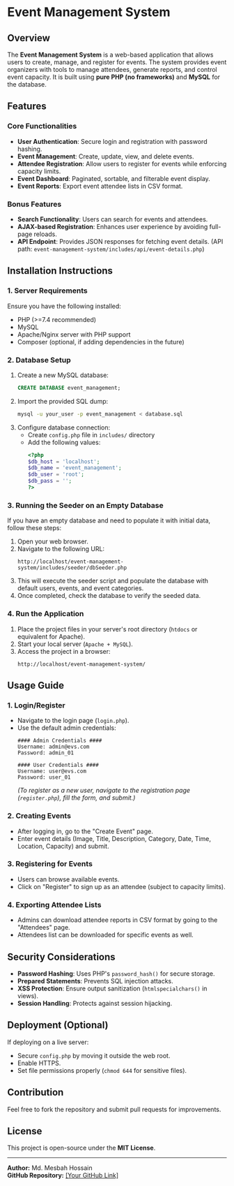 # Event Management System

## Overview
The **Event Management System** is a web-based application that allows users to create, manage, and register for events. The system provides event organizers with tools to manage attendees, generate reports, and control event capacity. It is built using **pure PHP (no frameworks)** and **MySQL** for the database.

## Features
### Core Functionalities
- **User Authentication**: Secure login and registration with password hashing.
- **Event Management**: Create, update, view, and delete events.
- **Attendee Registration**: Allow users to register for events while enforcing capacity limits.
- **Event Dashboard**: Paginated, sortable, and filterable event display.
- **Event Reports**: Export event attendee lists in CSV format.

### Bonus Features
- **Search Functionality**: Users can search for events and attendees.
- **AJAX-based Registration**: Enhances user experience by avoiding full-page reloads.
- **API Endpoint**: Provides JSON responses for fetching event details. 
                    (API path: `event-management-system/includes/api/event-details.php`)

## Installation Instructions
### 1. Server Requirements
Ensure you have the following installed:
- PHP (>=7.4 recommended)
- MySQL
- Apache/Nginx server with PHP support
- Composer (optional, if adding dependencies in the future)

### 2. Database Setup
1. Create a new MySQL database:
   ```sql
   CREATE DATABASE event_management;
   ```
2. Import the provided SQL dump:
   ```sh
   mysql -u your_user -p event_management < database.sql
   ```
3. Configure database connection:
   - Create `config.php` file in `includes/` directory
   - Add the following values:
     ```php
     <?php
     $db_host = 'localhost';
     $db_name = 'event_management';
     $db_user = 'root';
     $db_pass = '';
     ?>
     ```

### 3. Running the Seeder on an Empty Database
If you have an empty database and need to populate it with initial data, follow these steps:
1. Open your web browser.
2. Navigate to the following URL:
   ```
   http://localhost/event-management-system/includes/seeder/dbSeeder.php
   ```
3. This will execute the seeder script and populate the database with default users, events, and event categories.
4. Once completed, check the database to verify the seeded data.

### 4. Run the Application
1. Place the project files in your server's root directory (`htdocs` or equivalent for Apache).
2. Start your local server (`Apache + MySQL`).
3. Access the project in a browser:
   ```
   http://localhost/event-management-system/
   ```

## Usage Guide
### 1. Login/Register
- Navigate to the login page (`login.php`).
- Use the default admin credentials:
  ```
  #### Admin Credentials ####
  Username: admin@evs.com
  Password: admin_01

  #### User Credentials ####
  Username: user@evs.com
  Password: user_01
  ```
  *(To register as a new user, navigate to the registration page (`register.php`), fill the form, and submit.)*

### 2. Creating Events
- After logging in, go to the "Create Event" page.
- Enter event details (Image, Title, Description, Category, Date, Time, Location, Capacity) and submit.

### 3. Registering for Events
- Users can browse available events.
- Click on "Register" to sign up as an attendee (subject to capacity limits).

### 4. Exporting Attendee Lists
- Admins can download attendee reports in CSV format by going to the "Attendees" page.
- Attendees list can be downloaded for specific events as well.

## Security Considerations
- **Password Hashing**: Uses PHP's `password_hash()` for secure storage.
- **Prepared Statements**: Prevents SQL injection attacks.
- **XSS Protection**: Ensure output sanitization (`htmlspecialchars()` in views).
- **Session Handling**: Protects against session hijacking.

## Deployment (Optional)
If deploying on a live server:
- Secure `config.php` by moving it outside the web root.
- Enable HTTPS.
- Set file permissions properly (`chmod 644` for sensitive files).

## Contribution
Feel free to fork the repository and submit pull requests for improvements.

## License
This project is open-source under the **MIT License**.

---
**Author:** Md. Mesbah Hossain  
**GitHub Repository:** [\[Your GitHub Link\]](https://github.com/Mesbah-Tonmoy)

